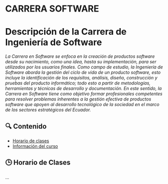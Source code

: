 # CARRERA SOFTWARE
# Descripción de la Carrera de Ingeniería de Software
 
*La Carrera en Software se enfoca en la creación de productos software desde su nacimiento, como una idea, hasta su implementación, para ser utilizados por los usuarios finales. Como campo de estudio, la Ingeniería de Software aborda la gestión del ciclo de vida de un producto software, esto incluye la identificación de los requisitos, análisis, diseño, construcción y pruebas del producto informático; todo esto a partir de metodologías, herramientas y técnicas de desarrollo y documentación. En este sentido, la Carrera en Software tiene como objetivo formar profesionales competentes para resolver problemas inherentes a la gestión efectiva de productos software que apoyen al desarrollo tecnológico de la sociedad en el marco de los sectores estratégicos del Ecuador.*

## 🔍 Contenido

- [Horario de clases](#horario-de-clases)
- [Información del curso](#información-del-curso)

## 🕒 Horario de Clases
...
